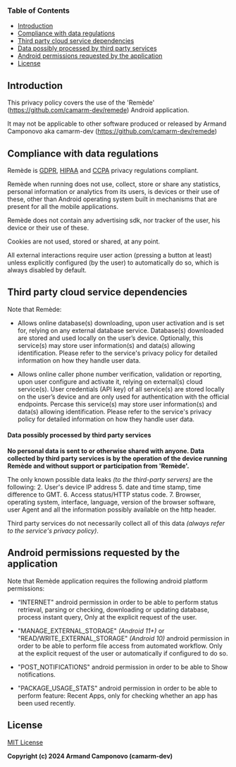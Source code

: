 ### Table of Contents

- [Introduction](##Introduction)
- [Compliance with data regulations](##compliance-with-data-regulations)
- [Third party cloud service dependencies](##third-party-cloud-service-dependencies)
- [Data possibly processed by third party services](####data-possibly-processed-by-third-party-services)
- [Android permissions requested by the application](##android-permissions-requested-by-the-application)
- [License](##license)

## Introduction
This privacy policy covers the use of the 'Remède' (https://github.com/camarm-dev/remede) Android application.

It may not be applicable to other software produced or released by Armand Camponovo aka camarm-dev (https://github.com/camarm-dev/remede)

## Compliance with data regulations

Remède is [GDPR](https://commission.europa.eu/law/law-topic/data-protection_en?), [HIPAA](https://www.hhs.gov/hipaa/index.html) and [CCPA](https://oag.ca.gov/privacy/ccpa/regs) privacy regulations compliant.

Remède when running does not use, collect, store or share any statistics, personal information or analytics from its users, is devices or their use of these, other than Android operating system built in mechanisms that are present for all the mobile applications.

Remède does not contain any advertising sdk, nor tracker of the user, his device or their use of these.

Cookies are not used, stored or shared, at any point.

All external interactions require user action (pressing a button at least) unless explicitly configured (by the user) to automatically do so, which is always disabled by default.

## Third party cloud service dependencies

Note that Remède:

* Allows online database(s) downloading, upon user activation and is set for, relying on any external database service. Database(s) downloaded are stored and used locally on the user’s device. Optionally, this service(s) may store user information(s) and data(s) allowing identification. Please refer to the service's privacy policy for detailed information on how they handle user data.

* Allows online caller phone number verification, validation or reporting, upon user configure and activate it, relying on external(s) cloud service(s).
User credentials (API key) of all service(s) are stored locally on the user’s device and are only used for authentication with the official endpoints.
Percase this service(s) may store user information(s) and data(s) allowing identification. Please refer to the service's privacy policy for detailed information on how they handle user data.

#### Data possibly processed by third party services

__No personal data is sent to or otherwise shared with anyone. Data collected by third party services is by the operation of the device running Remède and without support or participation from 'Remède'.__

The only known possible data leaks _(to the third-party servers)_ are the following:
2. User's device IP address
5. date and time stamp, time difference to GMT.
6. Access status/HTTP status code.
7. Browser, operating system, interface, language, version of the browser software, user Agent and all the information possibly available on the http header.
 
Third party services do not necessarily collect all of this data _(always refer to the service's privacy policy)_.

 <!-- Remède specific licenses of libraries used in the application can be accessed from About section. - Not useful actually -->

## Android permissions requested by the application
Note that Remède application requires the following android platform permissions:

* “INTERNET" android permission in order to be able to perform status retrieval, parsing or checking, downloading or updating database, process instant query, Only at the explicit request of the user.

* "MANAGE_EXTERNAL_STORAGE" _(Android 11+)_ or "READ/WRITE_EXTERNAL_STORAGE" _(Android 10)_ android permission in order to be able to perform file access from automated workflow. Only at the explicit request of the user or automatically if configured to do so.

* "POST_NOTIFICATIONS" android permission in order to be able to Show notifications.

* "PACKAGE_USAGE_STATS" android permission in order to be able to perform feature: Recent Apps, only for checking whether an app has been used recently.

## License
[MIT License](https://mit-license.org/)

__Copyright (c) 2024 Armand Camponovo (camarm-dev)__
